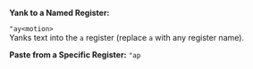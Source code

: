 **Yank to a Named Register:**

`"ay<motion>`  
Yanks text into the `a` register (replace `a` with any register name).

**Paste from a Specific Register:**
`"ap`

